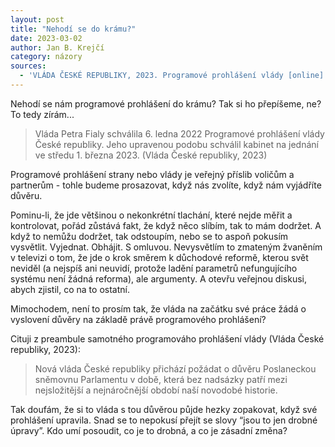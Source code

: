 ```yaml
---
layout: post
title: "Nehodí se do krámu?"
date: 2023-03-02
author: Jan B. Krejčí
category: názory
sources:
  - 'VLÁDA ČESKÉ REPUBLIKY, 2023. Programové prohlášení vlády [online]. Praha: Vláda České republiky [cit. 2023-03-02]. Dostupné z: <a target="_blank" href="https://www.vlada.cz/cz/programove-prohlaseni-vlady-193547">https://www.vlada.cz/cz/programove-prohlaseni-vlady-193547</a>'
---
```


Nehodí se nám programové prohlášení do krámu? Tak si ho přepíšeme, ne? To tedy zírám...

> Vláda Petra Fialy schválila 6. ledna 2022 Programové prohlášení vlády České republiky. Jeho upravenou podobu schválil kabinet na jednání ve středu 1. března 2023. (Vláda České republiky, 2023)

Programové prohlášení strany nebo vlády je veřejný příslib voličům a partnerům - tohle budeme prosazovat, když nás zvolíte, když nám vyjádříte důvěru. 

Pominu-li, že jde většinou o nekonkrétní tlachání, které nejde měřit a kontrolovat, pořád zůstává fakt, že když něco slíbím, tak to mám dodržet. A když to nemůžu dodržet, tak odstoupím, nebo se to aspoň pokusím vysvětlit. Vyjednat. Obhájit. S omluvou. Nevysvětlím to zmateným žvaněním v televizi o tom, že jde o krok směrem k důchodové reformě, kterou svět neviděl (a nejspíš ani neuvidí, protože ladění parametrů nefungujícího systému není žádná reforma), ale argumenty. A otevřu veřejnou diskusi, abych zjistil, co na to ostatní. 

Mimochodem, není to prosím tak, že vláda na začátku své práce žádá o vyslovení důvěry na základě právě programového prohlášení?

Cituji z preambule samotného programováho prohlášení vlády (Vláda České republiky, 2023):

> Nová vláda České republiky přichází požádat o důvěru Poslaneckou sněmovnu Parlamentu v době, která bez nadsázky patří mezi nejsložitější a nejnáročnější období naší novodobé historie.

Tak doufám, že si to vláda s tou důvěrou půjde hezky zopakovat, když své prohlášení upravila. Snad se to nepokusí přejít se slovy “jsou to jen drobné úpravy”. Kdo umí posoudit, co je to drobná, a co je zásadní změna?
